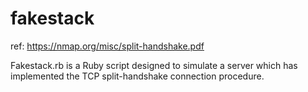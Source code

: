 # fakestack

ref: https://nmap.org/misc/split-handshake.pdf

Fakestack.rb is a Ruby script designed to simulate a server which has implemented the TCP
split-handshake connection procedure.

